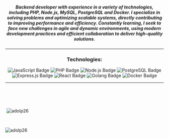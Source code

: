 <h5 align="center">Backend developer with experience in a variety of technologies, including PHP, Node.js, MySQL, PostgreSQL and Docker. I specialize in solving problems and optimizing scalable systems, directly contributing to improving performance and efficiency. Constantly learning, I seek to face new challenges in agile and dynamic environments, using modern development practices and efficient collaboration to deliver high-quality solutions.</h5>

<hr>

<h3 align="center">Technologies:</h3>
<p align="center">
  <img src="https://img.shields.io/badge/JavaScript-F7DF1C?logo=javascript&logoColor=black" alt="JavaScript Badge"/>
  <img src="https://img.shields.io/badge/PHP-777BB4?logo=php&logoColor=white" alt="PHP Badge"/>
  <img src="https://img.shields.io/badge/Node.js-339933?logo=node.js&logoColor=white" alt="Node.js Badge"/>
  <img src="https://img.shields.io/badge/PostgreSQL-4169E1?logo=postgresql&logoColor=white" alt="PostgreSQL Badge"/>
  <img src="https://img.shields.io/badge/Express.js-000000?logo=express&logoColor=white" alt="Express.js Badge"/>
  <img src="https://img.shields.io/badge/React-61DAFB?logo=react&logoColor=black" alt="React Badge"/>
  <img src="https://img.shields.io/badge/Golang-00ADD8?logo=go&logoColor=white" alt="Golang Badge"/>
  <img src="https://img.shields.io/badge/Docker-2496ED?logo=docker&logoColor=white" alt="Docker Badge"/>
</p>

<hr>

<br><br><br>


<p>&nbsp;<img align="center" src="https://github-readme-stats.vercel.app/api?username=adolp26&show_icons=true&locale=en" alt="adolp26" /></p>

<br>

<p><img align="left" src="https://github-readme-stats.vercel.app/api/top-langs?username=adolp26&show_icons=true&locale=en&layout=compact" alt="adolp26" /></p>